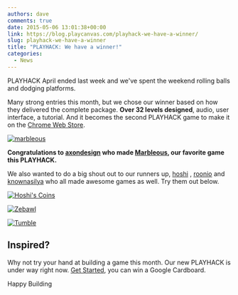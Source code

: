 ```yaml
---
authors: dave
comments: true
date: 2015-05-06 13:01:38+00:00
link: https://blog.playcanvas.com/playhack-we-have-a-winner/
slug: playhack-we-have-a-winner
title: "PLAYHACK: We have a winner!"
categories:
  - News
---
```


PLAYHACK April ended last week and we've spent the weekend rolling balls and dodging platforms.

Many strong entries this month, but we chose our winner based on how they delivered the complete package. **Over 32 levels designed**, audio, user interface, a tutorial. And it becomes the second PLAYHACK game to make it on the [Chrome Web Store](https://chrome.google.com/webstore/detail/marbleous/jbcgphppffkahpoiobhfdjfpbapbjblh).

[![marbleous](/img/marbleous.png)](https://playcanv.as/p/jDnjRca6)

**Congratulations to [axondesign](https://playcanvas.com/user/axondesign) who made [Marbleous](https://playcanv.as/p/jDnjRca6), our favorite game this PLAYHACK.**

We also wanted to do a big shout out to our runners up, [hoshi](https://playcanvas.com/user/hoshi) , [roonio](https://playcanvas.com/user/roonio) and [knownasilya](https://playcanvas.com/user/knownasilya) who all made awesome games as well. Try them out below.

[![Hoshi's Coins](/img/playhack-hoshis-coins.jpg)](https://playcanv.as/p/R2bo1sXW)

[![Zebawl](/img/playhack-zebawl.png)](https://playcanv.as/p/g3YmCFUl)

[![Tumble](/img/playhack-tumble.jpg)](https://playcanv.as/p/xGHx2DyX)

## Inspired?

Why not try your hand at building a game this month. Our new PLAYHACK is under way right now. [Get Started](https://blog.playcanvas.com/playhack-may-spaceships-and-win-a-google-cardboard/), you can win a Google Cardboard.

Happy Building
